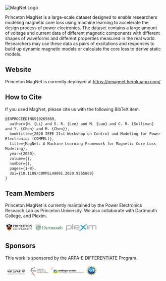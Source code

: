 ![MagNet Logo](images/magnetlogo.jpg)

Princeton MagNet is a large-scale dataset designed to enable researchers modeling magnetic core loss using machine learning to accelerate the design process of power electronics. The dataset contains a large amount of voltage and current data of different magnetic components with different shapes of waveforms and different properties measured in the real world. Researchers may use these data as pairs of excitations and responses to build up dynamic magnetic models or calculate the core loss to derive static models.

## Website

Princeton MagNet is currently deployed at https://pmagnet.herokuapp.com/

## How to Cite

If you used MagNet, please cite us with the following BibTeX item.

<!-- TODO: Update once dataset paper is published. -->

```
@INPROCEEDINGS{9265869,
  author={H. {Li} and S. R. {Lee} and M. {Luo} and C. R. {Sullivan} and Y. {Chen} and M. {Chen}},
  booktitle={2020 IEEE 21st Workshop on Control and Modeling for Power Electronics (COMPEL)}, 
  title={MagNet: A Machine Learning Framework for Magnetic Core Loss Modeling}, 
  year={2020},
  volume={},
  number={},
  pages={1-8},
  doi={10.1109/COMPEL49091.2020.9265869}
}
```
## Team Members

Princeton MagNet is currently maintained by the Power Electronics Research Lab as Princeton University. We also collaborate with Dartmouth College, and Plexim.

<img src="magnetteam.jpg" width=300>

## Sponsors

This work is sponsored by the ARPA-E DIFFERENTIATE Program.

<img src="sponsor.jpg" width=300>

